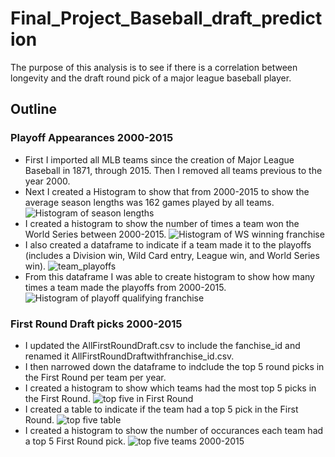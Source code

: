 # Final_Project_Baseball_draft_prediction
The purpose of this analysis is to see if there is a correlation between longevity and the draft round pick of a major league baseball player.

## Outline
### Playoff Appearances 2000-2015
- First I imported all MLB teams since the creation of Major League Baseball in 1871, through 2015.  Then I removed all teams previous to the year 2000. 
- Next I created a Histogram to show that from 2000-2015 to show the average season lengths was 162 games played by all teams.
![Histogram of season lengths](https://user-images.githubusercontent.com/96890065/178162304-72e5ecba-09be-4144-b804-9d13fe37dd35.JPG)
- I created a histogram to show the number of times a team won the World Series between 2000-2015.
![Histogram of WS winning franchise](https://user-images.githubusercontent.com/96890065/178162342-7e65909f-24c2-481e-99a4-c0019aee9689.JPG)
- I also created a dataframe to indicate if a team made it to the playoffs (includes a Division win, Wild Card entry, League win, and World Series win).
![team_playoffs](https://user-images.githubusercontent.com/96890065/178162408-f03b4e06-ae53-425d-8c4e-2793bf1bc212.JPG)
- From this dataframe I was able to create histogram to show how many times a team made the playoffs from 2000-2015.
![Histogram of playoff qualifying franchise](https://user-images.githubusercontent.com/96890065/178162390-61d262cf-d2bd-459f-8d57-30aaefbfe94e.JPG)

### First Round Draft picks 2000-2015
- I updated the AllFirstRoundDraft.csv to include the fanchise_id and renamed it AllFirstRoundDraftwithfranchise_id.csv. 
- I then narrowed down the dataframe to indclude the top 5 round picks in the First Round per team per year.
- I created a histogram to show which teams had the most top 5 picks in the First Round.
![top five in First Round](https://user-images.githubusercontent.com/96890065/178162538-321d7ae3-4637-4cf1-ae27-a96b62739bda.JPG)
- I created a table to indicate if the team had a top 5 pick in the First Round. 
![top five table](https://user-images.githubusercontent.com/96890065/178163228-2744c531-19f1-499f-a2d2-1edfd81531d3.JPG)
- I created a histogram to show the number of occurances each team had a top 5 First Round pick.
 ![top five teams 2000-2015](https://user-images.githubusercontent.com/96890065/178163223-6ea21f2a-30b3-49b0-a149-aaf6e6e66788.JPG)
